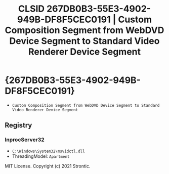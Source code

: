 ﻿---
title: "CLSID 267DB0B3-55E3-4902-949B-DF8F5CEC0191 | Custom Composition Segment from WebDVD Device Segment to Standard Video Renderer Device Segment"
excerpt: What is COM-Object CLSID 267DB0B3-55E3-4902-949B-DF8F5CEC0191?
---

# {267DB0B3-55E3-4902-949B-DF8F5CEC0191}

* `Custom Composition Segment from WebDVD Device Segment to Standard Video Renderer Device Segment`

## Registry


### InprocServer32

* `C:\Windows\System32\msvidctl.dll`
* ThreadingModel: `Apartment`

MIT License. Copyright (c) 2021 Strontic.


